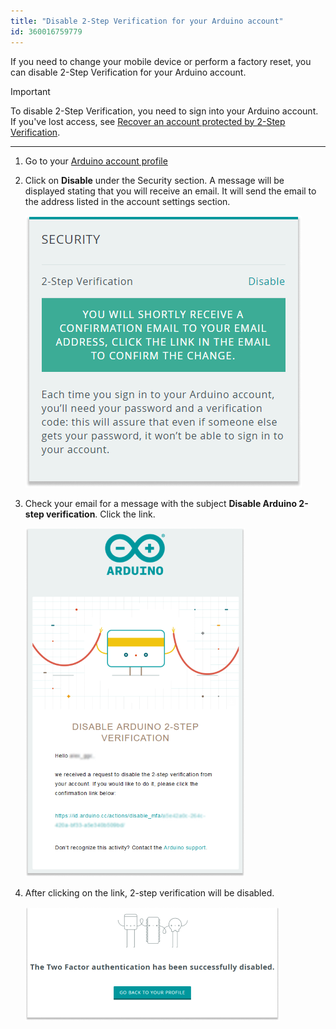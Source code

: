 ```yaml
---
title: "Disable 2-Step Verification for your Arduino account"
id: 360016759779
---
```


If you need to change your mobile device or perform a factory reset, you can disable 2-Step Verification for your Arduino account.

> [!IMPORTANT]
> To disable 2-Step Verification, you need to sign into your Arduino account. If you've lost access, see [Recover an account protected by 2-Step Verification](https://support.arduino.cc/hc/en-us/articles/360022029299).

---

1. Go to your [Arduino account profile](https://id.arduino.cc/)

2. Click on **Disable** under the Security section. A message will be displayed stating that you will receive an email. It will send the email to the address listed in the account settings section.

   ![Security section highlighted in the profile page](img/2factorAuth1.png)

3. Check your email for a message with the subject **Disable Arduino 2-step verification**. Click the link.

   !["Disable Arduino 2-step verification" email containing deactivation link](img/2factorAuth2.png)

4. After clicking on the link, 2-step verification will be disabled.

   !["The Two Factor authentication has been successfully disabled" written in profile page](img/2factorAuth3.png)
